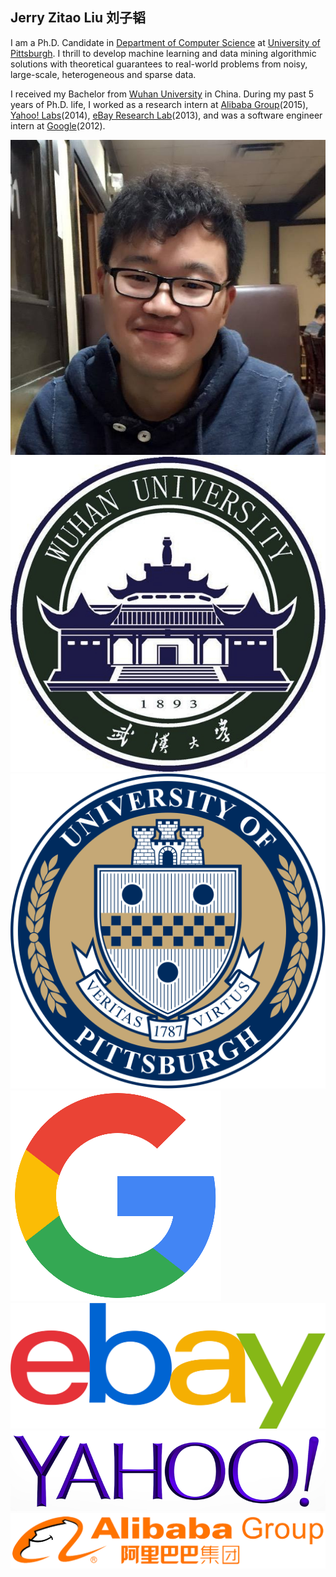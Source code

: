 ## Jerry Zitao Liu 刘子韬

I am a Ph.D. Candidate in [Department of Computer Science](http://www.cs.pitt.edu/) at [University of Pittsburgh](http://www.pitt.edu/). I thrill to develop machine learning and data mining algorithmic solutions with theoretical guarantees to real-world problems from noisy, large-scale, heterogeneous and sparse data. 

I received my Bachelor from [Wuhan University](http://en.whu.edu.cn/) in China. During my past 5 years of Ph.D. life, I worked as a research intern at [Alibaba Group](http://data.alibaba.com/)(2015), [Yahoo! Labs](http://labs.yahoo.com/)(2014), [eBay Research Lab](http://labs.ebay.com/)(2013), and was a software engineer intern at [Google](http://www.google.com/)(2012).

<div class="py2 index-footer">
  <img src="/images/index/me.jpeg" alt="Jerry Zitao Liu" class="index-avatar-me" />
  <img src="/images/index/whu_logo.png" alt="Wuhan University" class="index-avatar" />
  <img src="/images/index/pitt_logo.png" alt="University of Pittsburgh" class="index-avatar" />
  <img src="/images/index/google_logo.png" alt="Google" class="index-avatar" />
</div>

<div class="py2 index-footer">
  <img src="/images/index/ebay_logo.png" alt="eBay Research Lab" class="index-avatar-long-ebay" />
  <img src="/images/index/yahoo_logo.png" alt="Yahoo! Labs" class="index-avatar-long" />
  <img src="/images/index/alibaba_logo.png" alt="Alibaba" class="index-avatar-long" />
</div>
